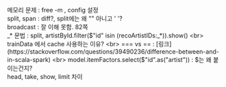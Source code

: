 메모리 문제 : free -m , config 설정 <br>
split, span : diff?, split에는 왜 "" 아니고 ' '? <br>
broadcast : 잘 이해 못함. 82쪽 <br>
\_* 문법 : split, artistById.filter($"id" isin (recoArtistIDs:_*)).show() <br>
trainData 에서 cache 사용하는 이유? <br>
=== vs == : [링크](https://stackoverflow.com/questions/39490236/difference-between-and-in-scala-spark) <br>
model.itemFactors.select($"id".as("artist")) : $는 왜 붙이는건지? <br>
head, take, show, limit 차이
